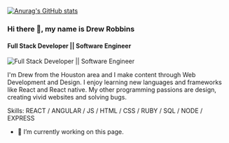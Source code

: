 
[![Anurag's GitHub stats](https://github-readme-stats.vercel.app/api?username=Robbins180)](https://github.com/anuraghazra/github-readme-stats)

### Hi there 👋, my name is Drew Robbins
#### Full Stack Developer || Software Engineer 
![Full Stack Developer || Software Engineer ](https://thumbs.dreamstime.com/b/front-end-development-vector-concept-laptop-javascript-html-code-window-header-footer-banner-template-modern-172373798.jpg)

I'm Drew from the Houston area and I make content through Web Development and Design. I enjoy learning new languages and frameworks like React and React native. My other programming passions are design, creating vivid websites and solving bugs.

Skills:  REACT / ANGULAR / JS / HTML / CSS / RUBY / SQL / NODE / EXPRESS

- 🔭 I’m currently working on this page. 






